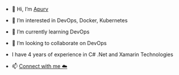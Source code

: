 - 👋 Hi, I’m [Apurv](https://linktr.ee/apurvsinghal)
 
- 👀 I’m interested in DevOps, Docker, Kubernetes
- 🌱 I’m currently learning DevOps
- 💞️ I’m looking to collaborate on DevOps

- I have 4 years of experience in C# .Net and Xamarin Technologies

- 📫 [Connect with me ☁️](https://linktr.ee/apurvsinghal)


<!---
ApurvSinghal/ApurvSinghal is a ✨ special ✨ repository because its `README.md` (this file) appears on your GitHub profile.
You can click the Preview link to take a look at your changes.
--->

